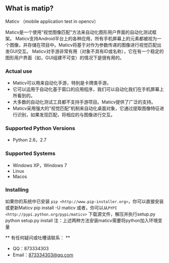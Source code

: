 ## What is matip? ##
Maticv （mobile application test in opencv） 

Maticv是一个使用“视觉图像匹配”方法来自动化图形用户界面的自动化测试框架。
Maticv支持Android平台上的各种应用，所有手机屏幕上的元素都被视为一个图像，并存储在项目中。Maticv将基于对作为参数传递的图像进行视觉匹配出发GUI交互。
Maticv对手游非常有用（对象不具有ID或名称），它在有一个稳定的图形用户界面（如，GUI组建不可变）的情况下是很有用的。

### Actual use ###
- Maticv可以用来自动化手游，特别是卡牌类手游。
- 它可以运用于自动化基于窗口的应用程序，我们可以自动化我们在手机屏幕上所看到的。
- 大多数的自动化测试工具都不支持手游项目。Maticv提供了广泛的支持。
- Maticv采用强大的“视觉匹配”机制来自动化桌面对象，它通过提取图像特征进行识别，如果发现匹配，将相应的与图像进行交互。

### Supported Python Versions ###
- Python 2.6，2.7

### Supported Systems ###
- Windows XP，Windows 7
- Linux
- Macos

### Installing ###
如果你的系统中已安装 `pip <http://www.pip-installer.org>`，你可以直接安装或更新Maticv
    pip install -U maticv
或者，你可以从`PYPI <http://pypi.python.org/pypi/maticv>` 下载源文件，解压并执行setup.py
    python setup.py install
注：上述两种方法安装maticv需要将python加入环境变量

** 有任何疑问或吐槽请联系： **
- QQ：873334303
- Email：873334303@qq.com
